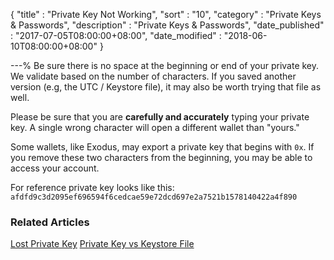 {
"title"       : "Private Key Not Working",
"sort"        : "10",
"category"    : "Private Keys & Passwords",
"description" : "Private Keys & Passwords",
"date_published" : "2017-07-05T08:00:00+08:00",
"date_modified"  : "2018-06-10T08:00:00+08:00"
}

---%
Be sure there is no space at the beginning or end of your private key. We validate based on the number of characters. If you saved another version (e.g, the UTC / Keystore file), it may also be worth trying that file as well.

Please be sure that you are **carefully and accurately** typing your private key. A single wrong character will open a different wallet than "yours."

Some wallets, like Exodus, may export a private key that begins with `0x`. If you remove these two characters from the beginning, you may be able to access your account.

For reference private key looks like this: `afdfd9c3d2095ef696594f6cedcae59e72dcd697e2a7521b1578140422a4f890`

### Related Articles

[Lost Private Key](https://support.mycrypto.com/private-keys-passwords/lost-eth-private-key.html)
[Private Key vs Keystore File](https://support.mycrypto.com/private-keys-passwords/difference-beween-private-key-and-keystore-file.html)
